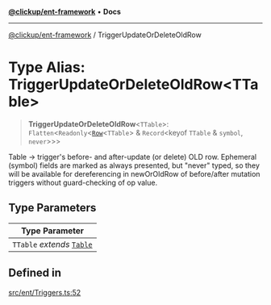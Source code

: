 [**@clickup/ent-framework**](../README.md) • **Docs**

***

[@clickup/ent-framework](../globals.md) / TriggerUpdateOrDeleteOldRow

# Type Alias: TriggerUpdateOrDeleteOldRow\<TTable\>

> **TriggerUpdateOrDeleteOldRow**\<`TTable`\>: `Flatten`\<`Readonly`\<[`Row`](Row.md)\<`TTable`\> & `Record`\<keyof `TTable` & `symbol`, `never`\>\>\>

Table -> trigger's before- and after-update (or delete) OLD row. Ephemeral
(symbol) fields are marked as always presented, but "never" typed, so they
will be available for dereferencing in newOrOldRow of before/after mutation
triggers without guard-checking of op value.

## Type Parameters

| Type Parameter |
| ------ |
| `TTable` *extends* [`Table`](Table.md) |

## Defined in

[src/ent/Triggers.ts:52](https://github.com/clickup/ent-framework/blob/master/src/ent/Triggers.ts#L52)
